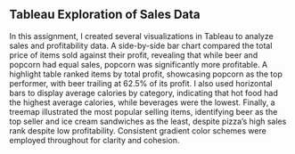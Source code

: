 ## Tableau Exploration of Sales Data 

In this assignment, I created several visualizations in Tableau to analyze sales and profitability data. A side-by-side bar chart compared the total price of items sold against their profit, revealing that while beer and popcorn had equal sales, popcorn was significantly more profitable. A highlight table ranked items by total profit, showcasing popcorn as the top performer, with beer trailing at 62.5% of its profit. I also used horizontal bars to display average calories by category, indicating that hot food had the highest average calories, while beverages were the lowest. Finally, a treemap illustrated the most popular selling items, identifying beer as the top seller and ice cream sandwiches as the least, despite pizza’s high sales rank despite low profitability. Consistent gradient color schemes were employed throughout for clarity and cohesion. 
 
